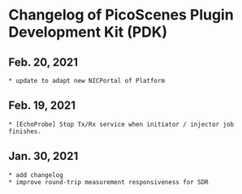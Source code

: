 # Changelog of PicoScenes Plugin Development Kit (PDK)

## Feb. 20, 2021
    * update to adapt new NICPortal of Platform

## Feb. 19, 2021
    * [EchoProbe] Stop Tx/Rx service when initiator / injector job finishes.

## Jan. 30, 2021
    * add changelog
    * improve round-trip measurement responsiveness for SDR